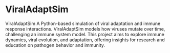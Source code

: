 # ViralAdaptSim
ViralAdaptSim A Python-based simulation of viral adaptation and immune response interactions. ViralAdaptSim models how viruses mutate over time, challenging an immune system model. This project aims to explore immune dynamics, viral evolution, and adaptation, offering insights for research and education on pathogen behavior and immunity.
